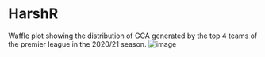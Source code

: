 # HarshR

Waffle plot showing the distribution of GCA generated by the top 4 teams of the premier league in the 2020/21 season.
![image](https://user-images.githubusercontent.com/87293901/125266716-b7af1f80-e323-11eb-994f-51db36d408d1.png)
